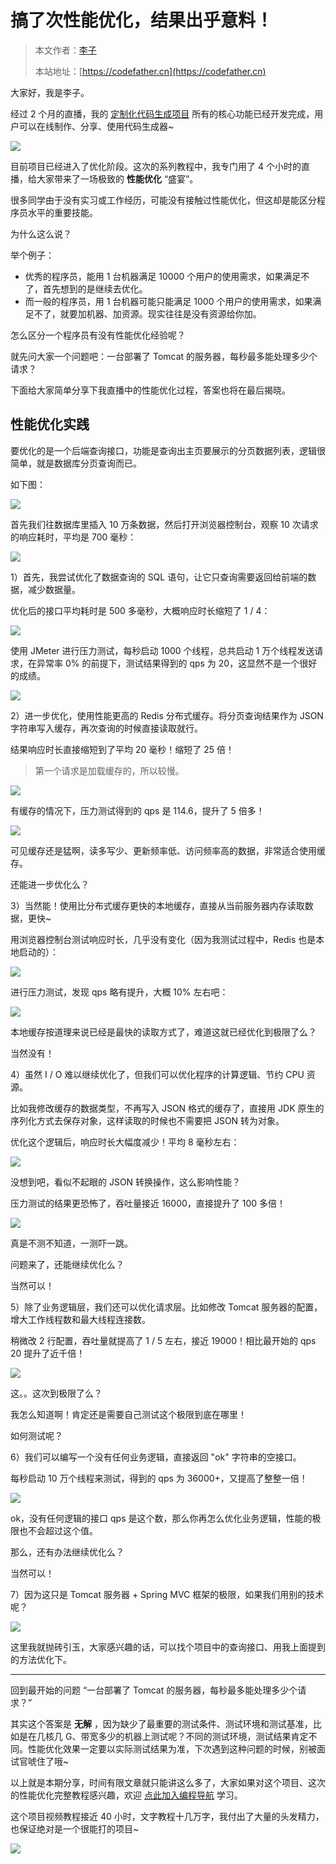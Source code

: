 # 搞了次性能优化，结果出乎意料！

> 本文作者：[李子](https://yuyuanweb.feishu.cn/wiki/Abldw5WkjidySxkKxU2cQdAtnah)
>
> 本站地址：[https://codefather.cn](https://codefather.cn)

大家好，我是李子。

经过 2 个月的直播，我的 [定制化代码生成项目](https://mp.weixin.qq.com/s?__biz=MzI1NDczNTAwMA==&mid=2247552167&idx=1&sn=2ec5877193a6bcc53a53cd8b1f2c2662&chksm=e9c2eb50deb5624690dbcbc0a1de4a232f47616323e0f95dd32f5aa4becda233c5a7bd5f08a8&token=874603052&lang=zh_CN#rd) 所有的核心功能已经开发完成，用户可以在线制作、分享、使用代码生成器~

![](https://pic.yupi.icu/1/1704781124299-f924a2fe-d270-4d3e-bb91-b87a650b9b3e.png)

目前项目已经进入了优化阶段。这次的系列教程中，我专门用了 4 个小时的直播，给大家带来了一场极致的 **性能优化** “盛宴”。

很多同学由于没有实习或工作经历，可能没有接触过性能优化，但这却是能区分程序员水平的重要技能。

为什么这么说？

举个例子：

- 优秀的程序员，能用 1 台机器满足 10000 个用户的使用需求，如果满足不了，首先想到的是继续去优化。
- 而一般的程序员，用 1 台机器可能只能满足 1000 个用户的使用需求，如果满足不了，就要加机器、加资源。现实往往是没有资源给你加。



怎么区分一个程序员有没有性能优化经验呢？

就先问大家一个问题吧：一台部署了 Tomcat 的服务器，每秒最多能处理多少个请求？

下面给大家简单分享下我直播中的性能优化过程，答案也将在最后揭晓。



## 性能优化实践

要优化的是一个后端查询接口，功能是查询出主页要展示的分页数据列表，逻辑很简单，就是数据库分页查询而已。

如下图：

![](https://pic.yupi.icu/1/1703674345035-be4f220e-99c6-4218-9922-80ca9d170bd4-20240119192718084.png)

首先我们往数据库里插入 10 万条数据，然后打开浏览器控制台，观察 10 次请求的响应耗时，平均是 700 毫秒：

![](https://pic.yupi.icu/1/image-20240119175901384.png)

1）首先，我尝试优化了数据查询的 SQL 语句，让它只查询需要返回给前端的数据，减少数据量。

优化后的接口平均耗时是 500 多毫秒，大概响应时长缩短了 1 / 4：

![](https://pic.yupi.icu/1/image-20240119192825596.png)



使用 JMeter 进行压力测试，每秒启动 1000 个线程，总共启动 1 万个线程发送请求，在异常率 0% 的前提下，测试结果得到的 qps 为 20，这显然不是一个很好的成绩。

![](https://pic.yupi.icu/1/image-20240119192947948.png)



2）进一步优化，使用性能更高的 Redis 分布式缓存。将分页查询结果作为 JSON 字符串写入缓存，再次查询的时候直接读取就行。

结果响应时长直接缩短到了平均 20 毫秒！缩短了 25 倍！

> 第一个请求是加载缓存的，所以较慢。

![](https://pic.yupi.icu/1/image-20240119193241323.png)

有缓存的情况下，压力测试得到的 qps 是 114.6，提升了 5 倍多！

![](https://pic.yupi.icu/1/image-20240119193249511.png)

可见缓存还是猛啊，读多写少、更新频率低、访问频率高的数据，非常适合使用缓存。

还能进一步优化么？



3）当然能！使用比分布式缓存更快的本地缓存，直接从当前服务器内存读取数据，更快~

用浏览器控制台测试响应时长，几乎没有变化（因为我测试过程中，Redis 也是本地启动的）：

![](https://pic.yupi.icu/1/image-20240119193521964.png)

进行压力测试，发现 qps 略有提升，大概 10% 左右吧：

![](https://pic.yupi.icu/1/image-20240119193728581.png)

本地缓存按道理来说已经是最快的读取方式了，难道这就已经优化到极限了么？

当然没有！



4）虽然 I / O 难以继续优化了，但我们可以优化程序的计算逻辑、节约 CPU 资源。

比如我修改缓存的数据类型，不再写入 JSON 格式的缓存了，直接用 JDK 原生的序列化方式去保存对象，这样读取的时候也不需要把 JSON 转为对象。

优化这个逻辑后，响应时长大幅度减少！平均 8 毫秒左右：

![](https://pic.yupi.icu/1/image-20240119193851073.png)

没想到吧，看似不起眼的 JSON 转换操作，这么影响性能？

压力测试的结果更恐怖了，吞吐量接近 16000，直接提升了 100 多倍！

![](https://pic.yupi.icu/1/image-20240119194135186.png)

真是不测不知道，一测吓一跳。

问题来了，还能继续优化么？

当然可以！



5）除了业务逻辑层，我们还可以优化请求层。比如修改 Tomcat 服务器的配置，增大工作线程数和最大线程连接数。

稍微改 2 行配置，吞吐量就提高了 1 / 5 左右，接近 19000！相比最开始的 qps 20 提升了近千倍！

![](https://pic.yupi.icu/1/image-20240119194414086.png)



这。。这次到极限了么？

我怎么知道啊！肯定还是需要自己测试这个极限到底在哪里！

如何测试呢？



6）我们可以编写一个没有任何业务逻辑，直接返回 "ok" 字符串的空接口。

每秒启动 10 万个线程来测试，得到的 qps 为 36000+，又提高了整整一倍！ 

![](https://pic.yupi.icu/1/image-20240119194545792.png)



ok，没有任何逻辑的接口 qps 是这个数，那么你再怎么优化业务逻辑，性能的极限也不会超过这个值。

那么，还有办法继续优化么？

当然可以！



7）因为这只是 Tomcat 服务器 + Spring MVC 框架的极限，如果我们用别的技术呢？

![](https://pic.yupi.icu/1/image-20240119194830396.png)

这里我就抛砖引玉，大家感兴趣的话，可以找个项目中的查询接口、用我上面提到的方法优化下。



---



回到最开始的问题 “一台部署了 Tomcat 的服务器，每秒最多能处理多少个请求？”

其实这个答案是 **无解** ，因为缺少了最重要的测试条件、测试环境和测试基准，比如是在几核几 G、带宽多少的机器上测试呢？不同的测试环境，测试结果肯定不同。性能优化效果一定要以实际测试结果为准，下次遇到这种问题的时候，别被面试官唬住了哦~

以上就是本期分享，时间有限文章就只能讲这么多了，大家如果对这个项目、这次的性能优化完整教程感兴趣，欢迎 [点此加入编程导航](https://mp.weixin.qq.com/s/a5X7bNI_ydVuu7NV1eQhZQ) 学习。

这个项目视频教程接近 40 小时，文字教程十几万字，我付出了大量的头发精力，也保证绝对是一个很能打的项目~

![](https://pic.yupi.icu/1/image-20240119195300768.png)

